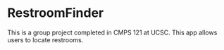 # RestroomFinder
This is a group project completed in CMPS 121 at UCSC.
This app allows users to locate restrooms.
